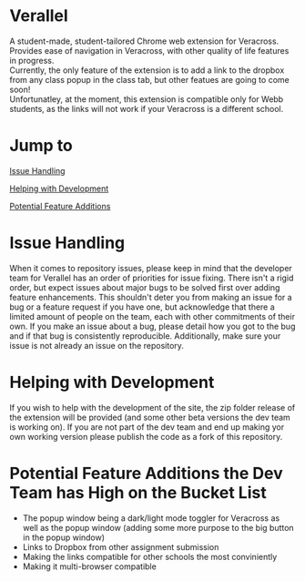 # Verallel
A student-made, student-tailored Chrome web extension for Veracross. Provides ease of navigation in Veracross, with other quality of life features in progress.<br>
Currently, the only feature of the extension is to add a link to the dropbox from any class popup in the class tab, but other featues are going to come soon!<br>
Unfortunatley, at the moment, this extension is compatible only for Webb students, as the links will not work if your Veracross is a different school. 

# Jump to
[Issue Handling](#issue-handling)

[Helping with Development](#helping-with-development)

[Potential Feature Additions](#potential-feature-addons-the-dev-team-has-high-on-the-bucket-list)

# Issue Handling
When it comes to repository issues, please keep in mind that the developer team for Verallel has an order of priorities for issue fixing. There isn't a rigid order, but expect issues about major bugs to be solved first over adding feature enhancements. This shouldn't deter you from making an issue for a bug or a feature request if you have one, but acknowledge that there a limited amount of people on the team, each with other commitments of their own. If you make an issue about a bug, please detail how you got to the bug and if that bug is consistently reproducible. Additionally, make sure your issue is not already an issue on the repository. 

# Helping with Development
If you wish to help with the development of the site, the zip folder release of the extension will be provided (and some other beta versions the dev team is working on). If you are not part of the dev team and end up making yor own working version please publish the code as a fork of this repository.

# Potential Feature Additions the Dev Team has High on the Bucket List
  - The popup window being a dark/light mode toggler for Veracross as well as the popup window (adding some more purpose to the big button in the popup window)
  - Links to Dropbox from other assignment submission
  - Making the links compatible for other schools the most conviniently
  - Making it multi-browser compatible

